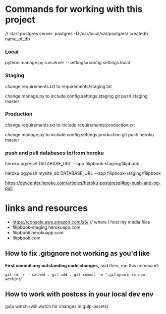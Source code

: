 # Commands for working with this project
// start postgres server:
postgres -D /usr/local/var/postgres/
createdb name_of_db

### Local
python manage.py runserver --settings=config.settings.local

### Staging
change requirements.txt to requirements/staging.txt

change manage.py to include config.settings.staging
git push staging master

### Production
change requirements.txt to include requirements/production.txt

change manage.py to include config.settings.production
git push heroku master

### push and pull databases to/from heroku
heroku pg:reset DATABASE_URL --app filipbook-staging/filipbook

heroku pg:push mysite_db DATABASE_URL --app filipbook-staging/filipbook

https://devcenter.heroku.com/articles/heroku-postgresql#pg-push-and-pg-pull

# links and resources
* https://console.aws.amazon.com/s5/ // where I host my media files
* filipbook-staging.herokuapp.com
* filipbook.herokuapp.com
* filipbook.com

## How to fix .gitignore not working as you'd like
**First commit any outstanding code changes,** and then, run this command:

`git rm -r --cached .
git add .
git commit -m ".gitignore is now working"`

## How to work with postcss in your local dev env
gulp watch (will watch for changes in gulp-assets)
